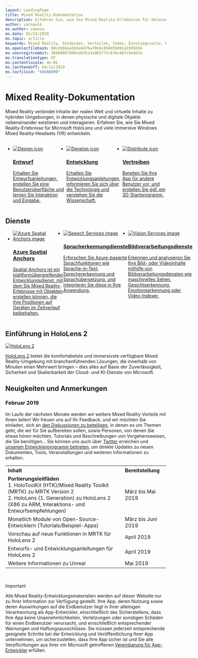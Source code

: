 ```yaml
---
layout: LandingPage
title: Mixed Reality-Dokumentation
description: Erfahren Sie, wie Sie Mixed-Reality-Erlebnisse für HoloLens und immersive Headsets entwickeln.
author: varnauld
ms.author: vanesa
ms.date: 02/24/2019
ms.topic: article
keywords: Mixed Reality, Entdecken, Verteilen, Index, Einstiegsseite, Entwurf, Entwicklung, Tutorials, Beispiel-Apps, Grundlagen, Fallstudien, Ressourcen, HoloLens-Vorgehensweise, Open-Source-Projekte
ms.openlocfilehash: 60cd3bbaa5b5e6d76a78b9c858d3b08141995b94
ms.sourcegitcommit: 384b0087899cd835a3a965f75c6f6c607c9edd1b
ms.translationtype: HT
ms.contentlocale: de-DE
ms.lasthandoff: 04/12/2019
ms.locfileid: "59588999"
---
```

# <a name="mixed-reality-documentation"></a>Mixed Reality-Dokumentation

Mixed Reality verbindet Inhalte der realen Welt und virtuelle Inhalte zu hybriden Umgebungen, in denen physische und digitale Objekte nebeneinander existieren und interagieren. Erfahren Sie, wie Sie Mixed Reality-Erlebnisse für Microsoft HoloLens und viele immersive Windows Mixed Reality-Headsets (VR) entwickeln.

<br>

<ul id="cardtypes-W" class="cardsW panelContent" style="display: flex; margin-top: 0px;">
                            <li>
                            <a href="design.md" title="Einstieg in Entwurf" data-linktype="absolute-path">
                                    <div class="cardSize">
                                        <div class="cardPadding">
                                            <div class="card">
                                                <div class="cardImageOuter">
                                                    <div class="cardImage">
                                                        <img src="images/DesignIcon.png" alt="Design icon">
                                                    </div>
                                                </div>
                                                <div class="cardText">
                                                    <h3>Entwurf</h3>
                                                    <p>Erhalten Sie Entwurfsanleitungen, erstellen Sie eine Benutzeroberfläche und lernen Sie Interaktion und Eingabe.</p>
                                                </div>
                                            </div>
                                        </div>
                                    </div>
                               </a>
                            </li>
                            <li>
                             <a href="development.md" title="Einstieg in Entwicklung" data-linktype="absolute-path">
                              <div class="cardSize">
                                  <div class="cardPadding">
                                      <div class="card">
                                          <div class="cardImageOuter">
                                              <div class="cardImage">
                                                  <img src="images/DevelopIcon.png" alt="Develop icon">
                                              </div>
                                          </div>
                                          <div class="cardText">
                                              <h3>Entwicklung</h3>
                                              <p>Erhalten Sie Entwicklungsanleitungen, informieren Sie sich über die Technologie und verstehen Sie die Wissenschaft.</p>
                                          </div>
                                      </div>
                                  </div>
                              </div>
                               </a>
                            </li>
                             <li>
                              <a href="implementing-3d-app-launchers.md" title="Vertreiben" data-linktype="absolute-path">
                                    <div class="cardSize">
                                        <div class="cardPadding">
                                            <div class="card">
                                                <div class="cardImageOuter">
                                                    <div class="cardImage">
                                                        <img src="images/DistributeIcon.png" alt="Distribute icon">
                                                    </div>
                                                </div>
                                                <div class="cardText">
                                                    <h3 class="x-hidden-focus">Vertreiben</h3>
                                                  <p>Bereiten Sie Ihre App für andere Benutzer vor, und erstellen Sie ggf. ein 3D-Startprogramm.</p>
                                                </div>
                                            </div>
                                        </div>
                                    </div>
                                </a>
                            </li>
 </ul>

<h2>Dienste</h2>

<ul id="cardtypes-W" class="cardsW panelContent" style="display: flex; margin-top: 0px;">
                            <li>
                              <a href="https://docs.microsoft.com/azure/spatial-anchors" target="_blank" title="Azure Spatial Anchors" data-linktype="absolute-path">
                                    <div class="cardSize">
                                        <div class="cardPadding">
                                            <div class="card">
                                                <div class="cardImageOuter">
                                                    <div class="cardImage">
                                                        <img src="images/AzureSpatialAnchors.jpg" alt="Azure Spatial Anchors image">
                                                    </div>
                                                </div>
                                                <div class="cardText">
                                                    <h3 class="x-hidden-focus">Azure Spatial Anchors</h3>
                                                  <p>Spatial Anchors ist ein plattformübergreifender Entwicklungsdienst, mit dem Sie Mixed Reality-Erlebnisse mit Objekten erstellen können, die ihre Positionen auf Geräten im Zeitverlauf beibehalten.</p>
                                                </div>
                                            </div>
                                        </div>
                                    </div>
                                    </a>
                            </li>
                            <li>
                              <a href="https://docs.microsoft.com/azure/cognitive-services/speech-service/" target="_blank" title="Spracherkennungdienste" data-linktype="absolute-path">
                                    <div class="cardSize">
                                        <div class="cardPadding">
                                            <div class="card">
                                                <div class="cardImageOuter">
                                                    <div class="cardImage">
                                                        <img src="images/speech.jpg" alt="Speech Services image">
                                                    </div>
                                                </div>
                                                <div class="cardText">
                                                    <h3 class="x-hidden-focus">Spracherkennungdienste</h3>
                                                  <p>Erforschen Sie Azure-basierte Sprachfunktionen wie Sprache-in-Text, Sprechererkennung und Sprachübersetzung, und integrieren Sie diese in Ihre Anwendung.</p>
                                                </div>
                                            </div>
                                        </div>
                                    </div>
                                    </a>
                            </li>
                             <li>
                              <a href="https://docs.microsoft.com/azure/cognitive-services/computer-vision/" target="_blank" title="Bildverarbeitungsdienste" data-linktype="absolute-path">
                                    <div class="cardSize">
                                        <div class="cardPadding">
                                            <div class="card">
                                                <div class="cardImageOuter">
                                                    <div class="cardImage">
                                                        <img src="images/vision.jpg" alt="Vision Services image">
                                                    </div>
                                                </div>
                                                <div class="cardText">
                                                    <h3 class="x-hidden-focus">Bildverarbeitungsdienste</h3>
                                                  <p>Erkennen und analysieren Sie Ihre Bild- oder Videoinhalte mithilfe von Bildverarbeitungsdiensten wie maschinelles Sehen, Gesichtserkennung, Emotionserkennung oder Video-Indexer.</p>
                                                </div>
                                            </div>
                                        </div>
                                    </div>
                                    </a>
                            </li>
</ul>

<h2>Einführung in HoloLens 2</h2>

[![HoloLens 2](images/hololens2.jpg)](https://www.microsoft.com/hololens/hardware)

[HoloLens 2](https://www.microsoft.com/hololens/hardware) bietet die komfortabelste und immersivste verfügbare Mixed Reality-Umgebung mit branchenführenden Lösungen, die innerhalb von Minuten einen Mehrwert bringen – dies alles auf Basis der Zuverlässigkeit, Sicherheit und Skalierbarkeit der Cloud- und KI-Dienste von Microsoft.

<h2>Neuigkeiten und Anmerkungen</h2>

<h3>Februar 2019</h3>

Im Laufe der nächsten Monate werden wir weitere Mixed Reality-Vorteile mit Ihnen teilen! Wir freuen uns auf Ihr Feedback, und wir möchten Sie einladen, sich an [den Diskussionen zu beteiligen](https://holodevelopersslack.azurewebsites.net/), in denen es um Themen geht, die wir für Sie aufbereiten sollen, sowie Personen, von denen Sie etwas hören möchten, Tutorials und Beschreibungen von Vorgehensweisen, die Sie benötigen… Sie können uns auch über [Twitter](https://twitter.com/MxdRealityDev) erreichen und [unserem Entwicklerprogramm beitreten](https://aka.ms/iwantmr), um direkte Updates zu neuen Dokumenten, Tools, Veranstaltungen und weiteren Informationen zu erhalten. 

<table>
<tr>
<th style="width: 400px; text-align:left;">Inhalt</th><th style="width: 125px; text-align:left;">Bereitstellung</th>
</tr> 
<tr>
<td><b>Portierungsleitfäden</b> <br>1. HoloToolKit (HTK)/Mixed Reality Toolkit (MRTK) zu MRTK Version 2
<br>2. HoloLens (1. Generation) zu HoloLens 2 (X86 zu ARM, Interaktions- und Entwurfsempfehlungen)
</td></td><td>März bis Mai 2019</td>
</tr>
<tr>
<td>Monatlich Module von Open-Source-Entwicklern (Tutorials/Beispiel-Apps)</td><td>März bis Juni 2019</td>
</tr>
<tr>
<td>Vorschau auf neue Funktionen in MRTK für HoloLens 2</td><td>April 2019</td>
</tr>
<tr>
<td>Entwurfs- und Entwicklungsanleitungen für HoloLens 2</td><td>April 2019</td>
</tr>
<tr>
<td>Weitere Informationen zu Unreal</td><td>Mai 2019</td>
</tr>
</table>

<br>



>[!IMPORTANT]
>Alle Mixed Reality-Entwicklungsmaterialien werden auf dieser Website nur zu Ihrer Information zur Verfügung gestellt. Ihre App, deren Nutzung sowie deren Auswirkungen auf die Endbenutzer liegt in Ihrer alleinigen Verantwortung als App-Entwickler, einschließlich des Sicherstellens, dass Ihre App keine Unannehmlichkeiten, Verletzungen oder sonstigen Schäden für einen Endbenutzer verursacht, und einschließlich entsprechender Warnungen und Haftungsausschlüsse. Sie müssen jederzeit entsprechende geeignete Schritte bei der Entwicklung und Veröffentlichung Ihrer App unternehmen, um sicherzustellen, dass Ihre App sicher ist und Sie alle Verpflichtungen aus Ihrer mir Microsoft getroffenen [Vereinbarung für App-Entwickler](https://docs.microsoft.com/legal/windows/agreements/app-developer-agreement) erfüllen. 

